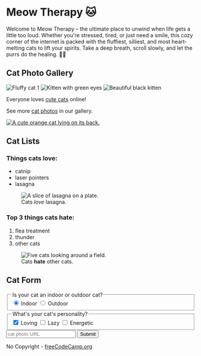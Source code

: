 <!DOCTYPE html>

<html lang="en">
  <head>
    <title>Meow Therapy</title>
    <style>
      h1 {
      text-align: centre
        }
    </style>
  </head>
  <body>
    <main>
      <h1>Meow Therapy 🐱</h1>
      <p>Welcome to Meow Therapy – the ultimate place to unwind when life gets a little too loud. Whether you're stressed, tired, or just need a smile, this cozy corner of the internet is packed with the fluffiest, silliest, and most heart-melting cats to lift your spirits. Take a deep breath, scroll slowly, and let the purrs do the healing. 🐾💕</p>
      <section>
        <h2>Cat Photo Gallery</h2>
        <div class="gallery">
          <img src="https://cdn.pixabay.com/photo/2017/11/09/21/41/cat-2934720_1280.jpg" alt="Fluffy cat 1">
          <img src="https://cdn.pixabay.com/photo/2015/01/31/12/36/cat-618470_1280.jpg" alt="Kitten with green eyes">
          <img src="https://cdn.pixabay.com/photo/2018/01/25/16/07/cute-3106473_1280.jpg" alt="Beautiful black kitten">
        </div>
        <p>Everyone loves <a href="https://cdn.freecodecamp.org/curriculum/cat-photo-app/running-cats.jpg">cute cats</a> online!</p>
        <p>See more <a target="_blank" href="https://freecatphotoapp.com">cat photos</a> in our gallery.</p>
        <a href="https://freecatphotoapp.com"><img src="https://cdn.freecodecamp.org/curriculum/cat-photo-app/relaxing-cat.jpg" alt="A cute orange cat lying on its back."></a>
      </section>
      <section>
        <h2>Cat Lists</h2>
        <h3>Things cats love:</h3>
        <ul>
          <li>catnip</li>
          <li>laser pointers</li>
          <li>lasagna</li>
        </ul>
        <figure>
          <img src="https://cdn.freecodecamp.org/curriculum/cat-photo-app/lasagna.jpg" alt="A slice of lasagna on a plate.">
          <figcaption>Cats <em>love</em> lasagna.</figcaption>  
        </figure>
        <h3>Top 3 things cats hate:</h3>
        <ol>
          <li>flea treatment</li>
          <li>thunder</li>
          <li>other cats</li>
        </ol>
        <figure>
          <img src="https://cdn.freecodecamp.org/curriculum/cat-photo-app/cats.jpg" alt="Five cats looking around a field.">
          <figcaption>Cats <strong>hate</strong> other cats.</figcaption>  
        </figure>
      </section>
      <section>
        <h2>Cat Form</h2>
        <form action="https://freecatphotoapp.com/submit-cat-photo">
          <fieldset>
            <legend>Is your cat an indoor or outdoor cat?</legend>
            <label><input id="indoor" type="radio" name="indoor-outdoor" value="indoor" checked> Indoor</label>
            <label><input id="outdoor" type="radio" name="indoor-outdoor" value="outdoor"> Outdoor</label>
          </fieldset>
          <fieldset>
            <legend>What's your cat's personality?</legend>
            <input id="loving" type="checkbox" name="personality" value="loving" checked> <label for="loving">Loving</label>
            <input id="lazy" type="checkbox" name="personality" value="lazy"> <label for="lazy">Lazy</label>
            <input id="energetic" type="checkbox" name="personality" value="energetic"> <label for="energetic">Energetic</label>
          </fieldset>
          <input type="text" name="catphotourl" placeholder="cat photo URL" required>
          <button type="submit">Submit</button>
        </form>
      </section>
    </main>
    <footer>
      <p>
        No Copyright - <a href="https://www.freecodecamp.org">freeCodeCamp.org</a>
      </p>
    </footer>
  </body>
</html>
